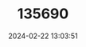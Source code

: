 ---
title: "135690"
category: "Pleuronectes platessa"
draft: false
date: 2024-02-22 13:03:51
languages:
  English: ["Flatfish", "Fluke", "Hen Fish", "Plaice-fluke", "European Plaice"]
  Turkish: ["Beneklipisi baliği", "Pisi"]
  French: ["Carrelet", "Plie", "Plie Commune", "Plie D'Europe"]
  Greek, Modern (1453-): ["Fasi Atlantikou", "Glossá-chomatída", "Glossáki-chomatida"]
  Italian: ["Passaua", "Passera", "Solandra"]
  Spanish; Castilian: ["Solla", "Solla Europea"]
---
